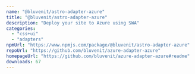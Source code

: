 ```yaml
---
name: "@bluvenit/astro-adapter-azure"
title: "@bluvenit/astro-adapter-azure"
description: "Deploy your site to Azure using SWA"
categories:
  - "css+ui"
  - "adapters"
npmUrl: "https://www.npmjs.com/package/@bluvenit/astro-adapter-azure"
repoUrl: "https://github.com/bluvenit/azure-adapter-azure"
homepageUrl: "https://github.com/bluvenit/azure-adapter-azure#readme"
downloads: 67
---
```

